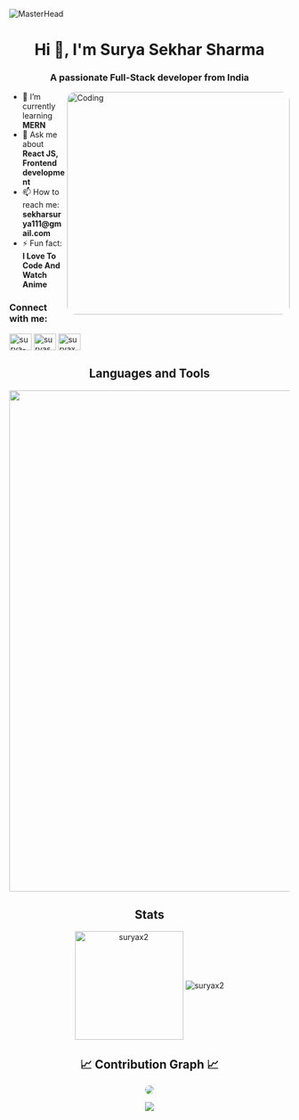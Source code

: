 ![MasterHead](https://user-images.githubusercontent.com/74038190/225813708-98b745f2-7d22-48cf-9150-083f1b00d6c9.gif)

<h1 align="center">Hi 👋, I'm Surya Sekhar Sharma</h1>
<h3 align="center">A passionate Full-Stack developer from India</h3>

<img align="right" alt="Coding" width="400" src="https://motionbgs.com/dl/gif/1953" style="border-radius: 15px;">

<ul>
  <li>🌱 I’m currently learning <strong>MERN</strong></li>
  <li>💬 Ask me about <strong>React JS, Frontend development</strong></li>
  <li>📫 How to reach me: <strong>sekharsurya111@gmail.com</strong></li>
  <li>⚡ Fun fact: <strong>I Love To Code And Watch Anime</strong></li>
</ul>

<h3 align="left">Connect with me:</h3>
<p align="left">
  <a href="https://linkedin.com/in/surya-sekhar-sharma" target="blank"><img align="center" src="https://raw.githubusercontent.com/rahuldkjain/github-profile-readme-generator/master/src/images/icons/Social/linked-in-alt.svg" alt="surya-sekhar-sharma" height="30" width="40" /></a>
  <a href="https://fb.com/suryasekhar.sharma.1god" target="blank"><img align="center" src="https://raw.githubusercontent.com/rahuldkjain/github-profile-readme-generator/master/src/images/icons/Social/facebook.svg" alt="suryasekhar.sharma.1god" height="30" width="40" /></a>
  <a href="https://www.hackerrank.com/suryax2" target="blank"><img align="center" src="https://raw.githubusercontent.com/rahuldkjain/github-profile-readme-generator/master/src/images/icons/Social/hackerrank.svg" alt="suryax2" height="30" width="40" /></a>
</p>

<h2 align="center">Languages and Tools</h2>
<p align="center">
  <img width="900px" src="https://skillicons.dev/icons?i=c,cpp,py,java,html,css,bootstrap,tailwind,js,react,nodejs,express,mongo,git,vscode,postman,figma&perline=17"/>
</p>

<h2 align="center">Stats</h2>
<div align="center">
  <img align="center" height="195px" src="https://github-readme-stats.vercel.app/api/top-langs?username=suryax2&show_icons=true&theme=dark&locale=en&layout=compact" alt="suryax2" />
  <img align="center" src="https://github-readme-stats.vercel.app/api?username=suryax2&show_icons=true&theme=dark&locale=en" alt="suryax2" />
</div>

<h2 align="center">📈 Contribution Graph 📈</h2>
<div align="center">
  <img src="https://github-readme-activity-graph.vercel.app/graph?username=SuryaX2&bg_color=011627&color=79d3c3&line=c792ea&point=ffeb95&area=true&hide_border=false" style="border-radius: 15px;" />
</div>

<p align="center">
  <img src="https://capsule-render.vercel.app/api?type=waving&color=gradient&height=65&section=footer"/>
</p>
